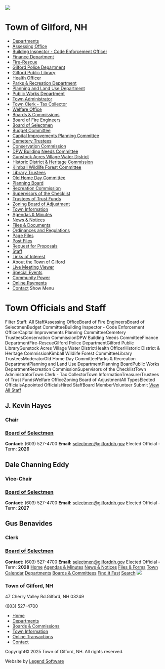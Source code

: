   ![ ](https://www.gilfordnh.gov/assets/config/logo.png)  

# Town of Gilford, NH

 *  [Departments](https://www.gilfordnh.gov/entity/types-1)  
   *  [Assessing Office](https://www.gilfordnh.gov/entity/Assessing-Office-6) 
   *  [Building Inspector - Code Enforcement Officer](https://www.gilfordnh.gov/entity/Building-Inspector-Code-Enforcement-Officer-30) 
   *  [Finance Department](https://www.gilfordnh.gov/entity/Finance-Department-7) 
   *  [Fire-Rescue](https://www.gilfordnh.gov/entity/Fire-Rescue-8) 
   *  [Gilford Police Department](https://www.gilfordnh.gov/entity/Gilford-Police-Department-24) 
   *  [Gilford Public Library](https://www.gilfordnh.gov/entity/Gilford-Public-Library-13) 
   *  [Health Officer](https://www.gilfordnh.gov/entity/Health-Officer-27) 
   *  [Parks & Recreation Department](https://www.gilfordnh.gov/entity/Parks-Recreation-Department-11) 
   *  [Planning and Land Use Department](https://www.gilfordnh.gov/entity/Planning-and-Land-Use-Department-9) 
   *  [Public Works Department](https://www.gilfordnh.gov/entity/Public-Works-Department-10) 
   *  [Town Administrator](https://www.gilfordnh.gov/entity/Town-Administrator-2) 
   *  [Town Clerk - Tax Collector](https://www.gilfordnh.gov/entity/Town-Clerk-Tax-Collector-3) 
   *  [Welfare Office](https://www.gilfordnh.gov/entity/Welfare-Office-25)  
 *  [Boards & Commissions](https://www.gilfordnh.gov/entity/types-2-3-4)  
   *  [Board of Fire Engineers](https://www.gilfordnh.gov/entity/Board-of-Fire-Engineers-5) 
   *  [Board of Selectmen](https://www.gilfordnh.gov/entity/Board-of-Selectmen-1) 
   *  [Budget Committee](https://www.gilfordnh.gov/entity/Budget-Committee-4) 
   *  [Capital Improvements Planning Committee](https://www.gilfordnh.gov/entity/Capital-Improvements-Planning-Committee-35) 
   *  [Cemetery Trustees](https://www.gilfordnh.gov/entity/Cemetery-Trustees-19) 
   *  [Conservation Commission](https://www.gilfordnh.gov/entity/Conservation-Commission-16) 
   *  [DPW Building Needs Committee](https://www.gilfordnh.gov/entity/DPW-Building-Needs-Committee-36) 
   *  [Gunstock Acres Village Water District](https://www.gilfordnh.gov/entity/Gunstock-Acres-Village-Water-District-29) 
   *  [Historic District & Heritage Commission](https://www.gilfordnh.gov/entity/Historic-District-Heritage-Commission-17) 
   *  [Kimball Wildlife Forest Committee](https://www.gilfordnh.gov/entity/Kimball-Wildlife-Forest-Committee-32) 
   *  [Library Trustees](https://www.gilfordnh.gov/entity/Library-Trustees-18) 
   *  [Old Home Day Committee](https://www.gilfordnh.gov/entity/Old-Home-Day-Committee-15) 
   *  [Planning Board](https://www.gilfordnh.gov/entity/Planning-Board-22) 
   *  [Recreation Commission](https://www.gilfordnh.gov/entity/Recreation-Commission-26) 
   *  [Supervisors of the Checklist](https://www.gilfordnh.gov/entity/Supervisors-of-the-Checklist-20) 
   *  [Trustees of Trust Funds](https://www.gilfordnh.gov/entity/Trustees-of-Trust-Funds-21) 
   *  [Zoning Board of Adjustment](https://www.gilfordnh.gov/entity/Zoning-Board-of-Adjustment-23)  
 *  [Town Information](https://www.gilfordnh.gov/entity/Town-Information-31)  
   *  [Agendas & Minutes](https://www.gilfordnh.gov/agendas/-31) 
   *  [News & Notices](https://www.gilfordnh.gov/news/-31) 
   *  [Files & Documents](https://www.gilfordnh.gov/resources/-31) 
   *  [Ordinances and Regulations](https://www.gilfordnh.gov/resources/Town-Information-31?f=Ordinances-and-Regulations&categoryID=41) 
   *  [Page Files](https://www.gilfordnh.gov/resources/Town-Information-31?f=Page-Files&categoryID=94) 
   *  [Post Files](https://www.gilfordnh.gov/resources/Town-Information-31?f=Post-Files&categoryID=95) 
   *  [Request for Proposals](https://www.gilfordnh.gov/resources/Town-Information-31?f=Request-for-Proposals&categoryID=74) 
   *  [Staff](https://www.gilfordnh.gov/staff/-31) 
   *  [Links of Interest](https://www.gilfordnh.gov/links/-31) 
   *  [About the Town of Gilford](https://www.gilfordnh.gov/about_the_town_of_gilford) 
   *  [Live Meeting Viewer](https://www.gilfordnh.gov/live-meeting-viewer) 
   *  [Special Events](https://www.gilfordnh.gov/special-events) 
   *  [Community Power](https://www.gilfordnh.gov/community-power)  
 *  [Online Payments](https://pay.eb2gov.com/gilfordnh) 
 *  [Contact](https://www.gilfordnh.gov/forms/contact) 
 Show Menu 

# Town Officials and Staff

 Filter Staff: All StaffAssessing OfficeBoard of Fire EngineersBoard of SelectmenBudget CommitteeBuilding Inspector - Code Enforcement OfficerCapital Improvements Planning CommitteeCemetery TrusteesConservation CommissionDPW Building Needs CommitteeFinance DepartmentFire-RescueGilford Police DepartmentGilford Public LibraryGunstock Acres Village Water DistrictHealth OfficerHistoric District & Heritage CommissionKimball Wildlife Forest CommitteeLibrary TrusteesModeratorOld Home Day CommitteeParks & Recreation DepartmentPlanning and Land Use DepartmentPlanning BoardPublic Works DepartmentRecreation CommissionSupervisors of the ChecklistTown AdministratorTown Clerk - Tax CollectorTown InformationTreasurerTrustees of Trust FundsWelfare OfficeZoning Board of AdjustmentAll TypesElected OfficialsAppointed OfficialsHired StaffBoard MemberVolunteer Submit [View All Staff](https://www.gilfordnh.gov/staff)  

## J. Kevin Hayes

### Chair

###  [Board of Selectmen](https://www.gilfordnh.gov/entity/-1) 

  __Contact:__ (603) 527-4700  __Email:__  [selectmen@gilfordnh.gov](mailto:selectmen@gilfordnh.gov)  Elected Official - Term: __2026__  

## Dale Channing Eddy

### Vice-Chair

###  [Board of Selectmen](https://www.gilfordnh.gov/entity/-1) 

  __Contact:__ (603) 527-4700  __Email:__  [selectmen@gilfordnh.gov](mailto:selectmen@gilfordnh.gov)  Elected Official - Term: __2027__  

## Gus Benavides

### Clerk

###  [Board of Selectmen](https://www.gilfordnh.gov/entity/-1) 

  __Contact:__ (603) 527-4700  __Email:__  [selectmen@gilfordnh.gov](mailto:selectmen@gilfordnh.gov)  Elected Official - Term: __2028__   [Home](https://www.gilfordnh.gov)  [Agendas & Minutes](https://www.gilfordnh.gov/agendas/-0)  [News & Notices](https://www.gilfordnh.gov/news)  [Files & Forms](https://www.gilfordnh.gov/resources)  [Town Calendar](https://www.gilfordnh.gov/calendar)  [Departments](https://www.gilfordnh.gov/entity/types-1)  [Boards & Committees](https://www.gilfordnh.gov/entity/types-2-3-4)  [Find it Fast](https://www.gilfordnh.gov/find-it-fast)  [Search](https://www.gilfordnh.gov/search)   ![ ](https://www.gilfordnh.gov/assets/config/logo.png)  

### Town of Gilford, NH

47 Cherry Valley Rd.Gilford, NH 03249

(603) 527-4700

 *  [Home](https://www.gilfordnh.gov) 
 *  [Departments](https://www.gilfordnh.gov/entity/types-1) 
 *  [Boards & Commissions](https://www.gilfordnh.gov/entity/types-2-3) 
 *  [Town Information](https://www.gilfordnh.gov//entity/info-31) 
 *  [Online Transactions](https://pay.eb2gov.com/gilfordnh) 
 *  [Contact](https://www.gilfordnh.gov/forms/contact) 

Copyright© 2025 Town of Gilford, NH. All rights reserved.

Website by [Legend Software](https://legendsoftware.com) 

 